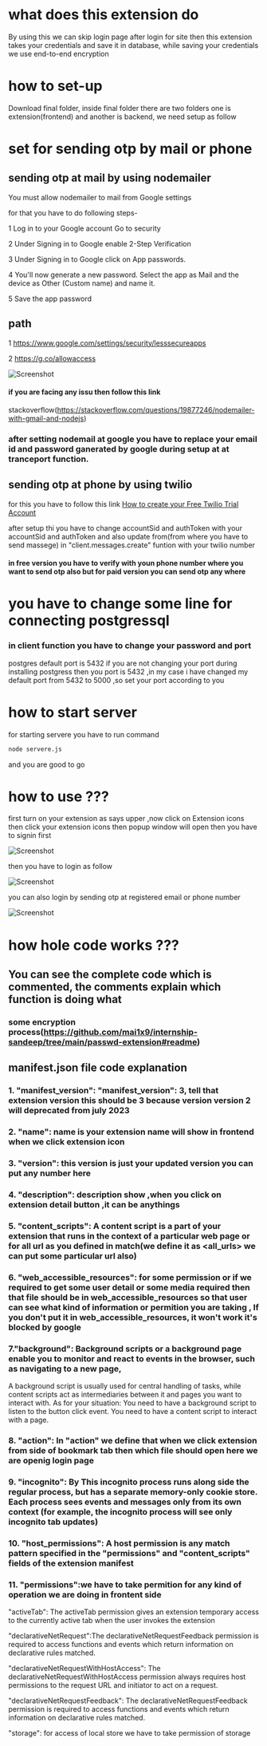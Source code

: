 # what does this extension do

By using this we can skip login page after login for site then this extension takes your credentials and save it in database, while saving your credentials we use end-to-end encryption

# how to set-up

Download final folder, inside final folder there are two folders one is extension(frontend) and another is backend, we need setup as follow
<!-- 
## how to setup extension(frontend) ???

go to browser extension setting , click developer mood on then click load unpack and go inside your extension(frontend) folder (make sure you are inside extension (frontend) folder where all different file like server.js , img.txt and other present ) click select folder and your extension is ready to go make sure you extension is turn on

![Screenshot](setting.png)

## how to setup backend(server)???

Go to terminal and open backend directory, you need to install npm package separately all the packages listed in package.json
Since all required packages are present in package.json file so you don't need to install all package separately you just need to run command

```bash
npm i

```

You have to run npm i (not npm init -y and not other commands otherwise you have to install all packages separately)
-->
# set for sending otp by mail or phone

## sending otp at mail by using nodemailer

You must allow nodemailer to mail from Google settings

for that you have to do following steps-

1 Log in to your Google account
Go to security

2 Under Signing in to Google enable 2-Step Verification

3 Under Signing in to Google click on App passwords.

4 You'll now generate a new password. Select the app as Mail and the device as Other (Custom name) and name it.

5 Save the app password

## path

1 https://www.google.com/settings/security/lesssecureapps

2 https://g.co/allowaccess

![Screenshot](nodemailer.png)

#### if you are facing any issu then follow this link

stackoverflow(https://stackoverflow.com/questions/19877246/nodemailer-with-gmail-and-nodejs)

### after setting nodemail at google you have to replace your email id and password ganerated by google during setup at at tranceport function.

## sending otp at phone by using twilio

for this you have to follow this link
[How to create your Free Twilio Trial Account](https://www.twilio.com/docs/usage/tutorials/how-to-use-your-free-trial-account)

after setup thi you have to change accountSid and authToken with your accountSid and authToken and also update from(from where you have to send massege) in "client.messages.create" funtion with your twilio number

#### in free version you have to verify with youn phone number where you want to send otp also but for paid version you can send otp any where

# you have to change some line for connecting postgressql

### in client function you have to change your password and port

postgres default port is 5432 if you are not changing your port during installing postgress then you port is 5432 ,in my case i have changed my default port from 5432 to 5000 ,so set your port according to you

# how to start server

for starting servere you have to run command

```bash
node servere.js
```

and you are good to go

# how to use ???

first turn on your extension as says upper ,now click on
Extension icons then click your extension icons then popup window will open then you have to signin first

![Screenshot](signinpage.png)

then you have to login as follow

![Screenshot](loginpage.png)

you can also login by sending otp at registered email or phone number

![Screenshot](otppage.png)

# how hole code works ???

## You can see the complete code which is commented, the comments explain which function is doing what

### some encryption process(https://github.com/mai1x9/internship-sandeep/tree/main/passwd-extension#readme)

## manifest.json file code explanation

### 1. "manifest_version": "manifest_version": 3, tell that extension version this should be 3 because version version 2 will deprecated from july 2023

### 2. "name": name is your extension name will show in frontend when we click extension icon

### 3. "version": this version is just your updated version you can put any number here

### 4. "description": description show ,when you click on extension detail button ,it can be anythings

### 5. "content_scripts": A content script is a part of your extension that runs in the context of a particular web page or for all url as you defined in match(we define it as <all_urls> we can put some particular url also)

### 6. "web_accessible_resources": for some permission or if we required to get some user detail or some media required then that file should be in web_accessible_resources so that user can see what kind of information or permition you are taking , If you don't put it in web_accessible_resources, it won't work it's blocked by google

### 7."background": Background scripts or a background page enable you to monitor and react to events in the browser, such as navigating to a new page,

A background script is usually used for central handling of tasks, while content scripts act as intermediaries between it and pages you want to interact with. As for your situation: You need to have a background script to listen to the button click event. You need to have a content script to interact with a page.

### 8. "action": In "action" we define that when we click extension from side of bookmark tab then which file should open here we are openig login page

### 9. "incognito": By This incognito process runs along side the regular process, but has a separate memory-only cookie store. Each process sees events and messages only from its own context (for example, the incognito process will see only incognito tab updates)

### 10. "host_permissions": A host permission is any match pattern specified in the "permissions" and "content_scripts" fields of the extension manifest

### 11. "permissions":we have to take permition for any kind of operation we are doing in frontent side

"activeTab":
The activeTab permission gives an extension temporary access to the currently active tab when the user invokes the extension

"declarativeNetRequest":The declarativeNetRequestFeedback permission is required to access functions and events which return information on declarative rules matched.

"declarativeNetRequestWithHostAccess":
The declarativeNetRequestWithHostAccess permission always requires host permissions to the request URL and initiator to act on a request.

"declarativeNetRequestFeedback":
The declarativeNetRequestFeedback permission is required to access functions and events which return information on declarative rules matched.

"storage": for access of local store we have to take permission of storage
